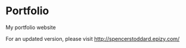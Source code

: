 # Portfolio
My portfolio website


For an updated version, please visit http://spencerstoddard.epizy.com/
